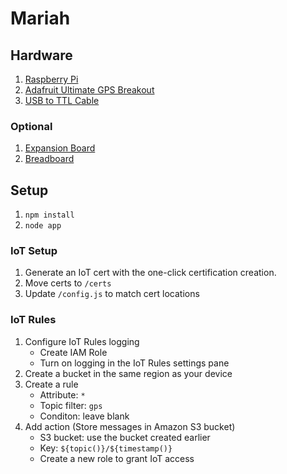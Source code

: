 # Mariah
## Hardware
1. [Raspberry Pi](http://amzn.to/2CZ7Lzy)
1. [Adafruit Ultimate GPS Breakout](http://amzn.to/2CuXCcF)
1. [USB to TTL Cable](http://amzn.to/2CYqrzh)

### Optional
1. [Expansion Board](http://amzn.to/2COXpoP)
1. [Breadboard](http://amzn.to/2CI313j)

## Setup
1. `npm install`
1. `node app`

### IoT Setup
1. Generate an IoT cert with the one-click certification creation.
1. Move certs to `/certs`
1. Update `/config.js` to match cert locations

### IoT Rules
1. Configure IoT Rules logging
	* Create IAM Role
	* Turn on logging in the IoT Rules settings pane
1. Create a bucket in the same region as your device
1. Create a rule
	* Attribute: `*`
	* Topic filter: `gps`
	* Conditon: leave blank
1. Add action (Store messages in Amazon S3 bucket)
	* S3 bucket: use the bucket created earlier
	* Key: `${topic()}/${timestamp()}`
	* Create a new role to grant IoT access